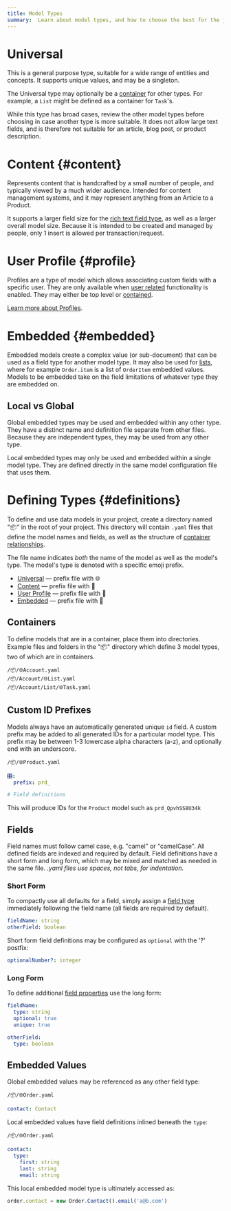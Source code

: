 ```yaml
---
title: Model Types
summary:  Learn about model types, and how to choose the best for the job.
---
```


# Universal

This is a general purpose type, suitable for a wide range of entities and concepts.
It supports unique values, and may be a singleton.

The Universal type may optionally be a [container](/🗄/Article/models/containers.md) for other types.
For example, a `List` might be defined as a container for `Task`'s.

While this type has broad cases, review the other model types before choosing
in case another type is more suitable. It does not allow large text fields,
and is therefore not suitable for an article, blog post, or product description.

# Content {#content}

Represents content that is handcrafted by a small number of people,
and typically viewed by a much wider audience.
Intended for content management systems, and it may represent
anything from an Article to a Product.

It supports a larger field size for the [rich text field type](/🗄/Article/models/fields.md#rich),
as well as a larger overall model size.
Because it is intended to be created and managed by people,
only 1 insert is allowed per transaction/request.
 
# User Profile {#profile}

Profiles are a type of model which allows associating custom fields with a specific user. 
They are only available when [user related](/users/) functionality is enabled.
They may either be top level or [contained](/🗄/Article/models/containers.md).

[Learn more about Profiles](/🗄/Article/users/profiles.md).

# Embedded {#embedded}

Embedded models create a complex value (or sub-document) that can be used as a field type for another model type.
It may also be used for [lists](/🗄/Article/models/fields.md#lists),
where for example `Order.item` is a list of `OrderItem` embedded values.
Models to be embedded take on the field limitations of whatever type they are embedded on.

## Local vs Global 

Global embedded types may be used and embedded within any other type.
They have a distinct name and definition file separate from other files.
Because they are independent types, they may be used from any other type.

Local embedded types may only be used and embedded within a single model type.
They are defined directly in the same model configuration file that uses them.

# Defining Types {#definitions}

To define and use data models in your project, create a directory named "📦" in the root
of your project.  This directory will contain `.yaml` files that
define the model names and fields, as well as the structure of
[container relationships](/🗄/Article/models/containers.md).

The file name indicates _both_ the name of the model as well as the model's type.
The model's type is denoted with a specific emoji prefix.

- [Universal](/🗄/Article/models/types.md#universal) &mdash; prefix file with 🌐
- [Content](/🗄/Article/models/types.md#content) &mdash; prefix file with 📄
- [User Profile](/🗄/Article/models/types.md#profile) &mdash; prefix file with 👤
- [Embedded](/🗄/Article/models/types.md#embedded) &mdash; prefix file with 📎

## Containers

To define models that are in a container, place them into directories.  Example files and folders in the
"📦" directory which define 3 model types, two of which are in containers.

```file-list
/📦/🌐Account.yaml
/📦/Account/🌐List.yaml
/📦/Account/List/🌐Task.yaml
```

## Custom ID Prefixes

Models always have an automatically generated unique `id` field.
A custom prefix may be added to all generated IDs for a particular model type.
This prefix may be between 1-3 lowercase alpha characters (a-z), and optionally end with an underscore.

```file-name
/📦/🌐Product.yaml
```
```yaml
🎛:
  prefix: prd_

# Field definitions
```

This will produce IDs for the `Product` model such as `prd_QpvhSS8U34k`

## Fields

Field names must follow camel case, e.g. "camel" or "camelCase".
All defined fields are indexed and required by default.
Field definitions have a short form and long form,
which may be mixed and matched as needed in the same file.
_.yaml files use spaces, not tabs, for indentation._

### Short Form

To compactly use all defaults for a field, simply assign a [field type](/🗄/Article/models/fields.md)
immediately following the field name (all fields are required by default).

```yaml
fieldName: string
otherField: boolean
```

Short form field definitions may be configured as `optional` with the '?' postfix:

```yaml
optionalNumber?: integer
```

### Long Form

To define additional [field properties](/🗄/Article/models/fields.md) use the long form:

```yaml
fieldName:
  type: string
  optional: true
  unique: true

otherField:
  type: boolean
```

## Embedded Values

Global embedded values may be referenced as any other field type:

```file-name
/📦/🌐Order.yaml
```
```yaml
contact: Contact
```

Local embedded values have field definitions inlined beneath the `type`:

```file-name
/📦/🌐Order.yaml
```
```yaml
contact:
  type:
    first: string
    last: string
    email: string
```

This local embedded model type is ultimately accessed as:

```javascript
order.contact = new Order.Contact().email('a@b.com')
```